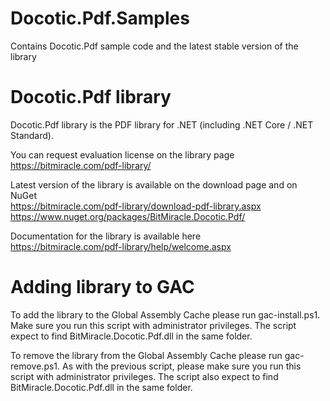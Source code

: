 # Docotic.Pdf.Samples
Contains Docotic.Pdf sample code and the latest stable version of the library

# Docotic.Pdf library
Docotic.Pdf library is the PDF library for .NET (including .NET Core / .NET Standard).

You can request evaluation license on the library page  
https://bitmiracle.com/pdf-library/

Latest version of the library is available on the download page and on NuGet  
https://bitmiracle.com/pdf-library/download-pdf-library.aspx  
https://www.nuget.org/packages/BitMiracle.Docotic.Pdf/

Documentation for the library is available here  
https://bitmiracle.com/pdf-library/help/welcome.aspx

# Adding library to GAC
To add the library to the Global Assembly Cache please run gac-install.ps1. Make sure you run
this script with administrator privileges. The script expect to find BitMiracle.Docotic.Pdf.dll
in the same folder.

To remove the library from the Global Assembly Cache please run gac-remove.ps1. As with the 
previous script, please make sure you run this script with administrator privileges. 
The script also expect to find BitMiracle.Docotic.Pdf.dll in the same folder.